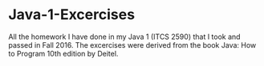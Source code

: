 # Java-1-Excercises
All the homework I have done in my Java 1 (ITCS 2590) that I took and passed in Fall 2016. The excercises were derived from the book Java: How to Program 10th edition by Deitel.
